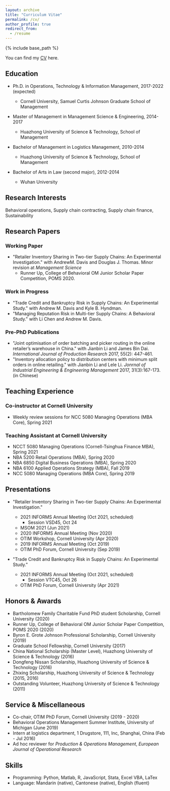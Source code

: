 ```yaml
---
layout: archive
title: "Curriculum Vitae"
permalink: /cv/
author_profile: true
redirect_from:
  - /resume
---
```


{% include base_path %}

You can find my [CV](https://rihuanhuang.github.io/files/CV_rihuanhuang.pdf) here. 

## Education
* Ph.D. in Operations, Technology & Information Management, 2017-2022 (expected)
    * Cornell University, Samuel Curtis Johnson Graduate School of Management

* Master of Management in Management Science & Engineering, 2014-2017
    * Huazhong University of Science & Technology, School of Management

* Bachelor of Management in Logistics Management, 2010-2014
    * Huazhong University of Science & Technology, School of Management
* Bachelor of Arts in Law (second major), 2012-2014
    * Wuhan University

## Research Interests
Behavioral operations, Supply chain contracting, Supply chain finance, Sustainability

## Research Papers
### Working Paper
* "Retailer Inventory Sharing in Two-tier Supply Chains:  An Experimental Investigation." with AndrewM. Davis and Douglas J. Thomas. Minor revision at *Management Science*
    * Runner Up, College of Behavioral OM Junior Scholar Paper Competition, POMS 2020.

### Work in Progress
* "Trade Credit and Bankruptcy Risk in Supply Chains: An Experimental Study." with Andrew M. Davis and Kyle B. Hyndman.
* "Managing Reputation Risk in Multi-tier Supply Chains: A Behavioral Study." with Li Chen and Andrew M. Davis.

### Pre-PhD Publications
* "Joint optimisation of order batching and picker routing in the online retailer’s warehouse in China." with Jianbin Li and James Bin Dai. *International Journal of Production Research* 2017, 55(2):  447-461.
* "Inventory allocation policy to distribution centers with minimum split orders in online retailing." with Jianbin Li and Lele Li. *Jonrnal of Industrial Engineering & Engineering Management* 2017, 31(3):167-173. (in Chinese)

## Teaching Experience
### Co-instructor at Cornell University
* Weekly review sessions for NCC 5080 Managing Operations (MBA Core), Spring 2021

### Teaching Assistant at Cornell University
* NCCT 5080 Managing Operations (Cornell-Tsinghua Finance MBA), Spring 2021
* NBA 5200 Retail Operations (MBA), Spring 2020
* NBA 6850 Digital Business Operations (MBA), Spring 2020
* NBA 6100 Applied Operations Strategy (MBA), Fall 2019
* NCC 5080 Managing Operations (MBA Core), Spring 2019

## Presentations
* "Retailer Inventory Sharing in Two-tier Supply Chains: An Experimental Investigation."
    * 2021 INFORMS Annual Meeting (Oct 2021, scheduled)
      * Session VSD45, Oct 24 
    * MSOM 2021 (Jun 2021)
    * 2020 INFORMS Annual Meeting (Nov 2020)
    * OTIM Workshop, Cornell University (Apr 2020)
    * 2019 INFORMS Annual Meeting (Oct 2019)
    * OTIM PhD Forum, Cornell University (Sep 2019)

* "Trade Credit and Bankruptcy Risk in Supply Chains: An Experimental Study."
  * 2021 INFORMS Annual Meeting (Oct 2021, scheduled)
    * Session VTC45, Oct 26 
  * OTIM PhD Forum, Cornell University (Apr 2021)
  
## Honors & Awards
* Bartholomew Family Charitable Fund PhD student Scholarship, Cornell University (2020)
* Runner Up, College of Behavioral OM Junior Scholar Paper Competition, POMS 2020 (2020)
* Byron E. Grote Johnson Professional Scholarship, Cornell University (2019)
* Graduate School Fellowship, Cornell University (2017)
* China National Scholarship (Master Level), Huazhong University of Science & Technology (2016)
* Dongfeng Nissan Scholarship, Huazhong University of Science & Technology (2016)
* Zhixing Scholarship, Huazhong University of Science & Technology (2015, 2016)
* Outstanding Volunteer, Huazhong University of Science & Technology (2011)

## Service & Miscellaneous
* Co-chair, OTIM PhD Forum, Cornell University (2019 - 2020)
* Behavioral Operations Management Summer Institute, University of Michigan (June 2019)
* Intern at logistics department, 1 Drugstore, 111, Inc, Shanghai, China (Feb - Jul 2016)
* Ad hoc reviewer for *Production & Operations Management*, *European Journal of Operational Research*

## Skills
* Programming: Python, Matlab, R, JavaScript, Stata, Excel VBA, LaTex
* Language: Mandarin (native), Cantonese (native), English (fluent)